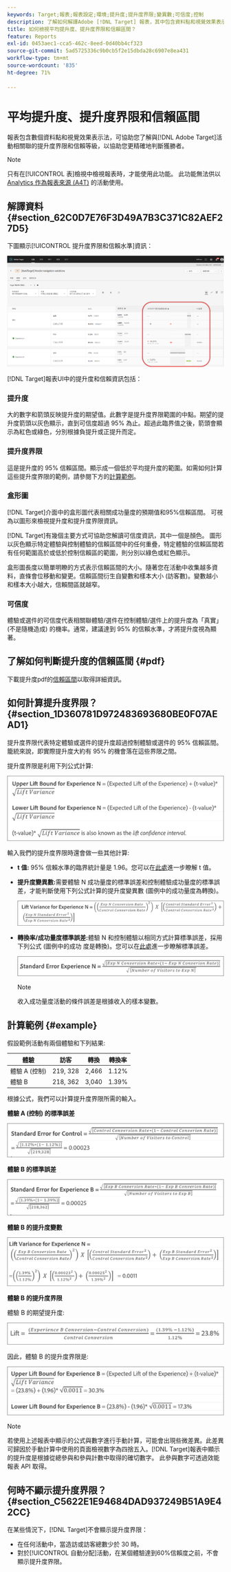 ```yaml
---
keywords: Target;報表;報表設定;環境;提升度;提升度界限;變異數;可信度;控制
description: 了解如何解譯Adobe [!DNL Target] 報表，其中包含資料點和視覺效果表示法，以協助您了解活動的提升度界限和信賴等級。
title: 如何檢視平均提升度、提升度界限和信賴區間？
feature: Reports
exl-id: 0453aec1-cca5-462c-8eed-0d40bb4cf323
source-git-commit: 5ad5725336c9b0cb5f2e15dbda28c6907e8ea431
workflow-type: tm+mt
source-wordcount: '835'
ht-degree: 71%

---
```


# 平均提升度、提升度界限和信賴區間

報表包含數個資料點和視覺效果表示法，可協助您了解與[!DNL Adobe Target]活動相關聯的提升度界限和信賴等級，以協助您更精確地判斷獲勝者。

>[!NOTE]
>
>只有在[!UICONTROL 表]檢視中檢視報表時，才能使用此功能。 此功能無法供以[ Analytics 作為報表來源 (A4T)](/help/c-integrating-target-with-mac/a4t/a4t.md#concept_7540C8C04259434AB6EE33B09F47A1DE) 的活動使用。

## 解譯資料 {#section_62C0D7E76F3D49A7B3C371C82AEF27D5}

下圖顯示[!UICONTROL 提升度界限和信賴水準]資訊：

![平均提升度和可信度等級報表](/help/c-reports/c-report-settings/assets/lift-screenshot-new.png)

[!DNL Target]報表UI中的提升度和信賴資訊包括：

### 提升度

大的數字和箭頭反映提升度的期望值。此數字是提升度界限範圍的中點。期望的提升度箭頭以灰色顯示，直到可信度超過 95% 為止。超過此臨界值之後，箭頭會顯示為紅色或綠色，分別根據負提升或正提升而定。

### 提升度界限

這是提升度的 95% 信賴區間。顯示成一個低於平均提升度的範圍。如需如何計算這些提升度界限的範例，請參閱下方的[計算範例](#example)。

### 盒形圖

[!DNL Target]介面中的盒形圖代表相關成功量度的預期值和95%信賴區間。 可視為以圖形來檢視提升度和提升度界限資訊。

[!DNL Target]有幾個主要方式可協助您解讀可信度資訊，其中一個是顏色。 圖形以灰色顯示特定體驗與控制體驗的信賴區間中的任何重疊，特定體驗的信賴區間若有任何範圍高於或低於控制信賴區的範圍，則分別以綠色或紅色顯示。

盒形圖長度以簡單明瞭的方式表示信賴區間的大小。隨著您在活動中收集越多資料，直條會位移動和變更。信賴區間衍生自變數和樣本大小 (訪客數)。變數越小和樣本大小越大，信賴間區就越窄。

### 可信度

體驗或選件的可信度代表相關聯體驗/選件在控制體驗/選件上的提升度為「真實」(不是隨機造成) 的機率。通常，建議達到 95% 的信賴水準，才將提升度視為顯著。

## 了解如何判斷提升度的信賴區間 {#pdf}

下載提升度pdf的[信賴區間](/help/assets/confidence_interval_lift.pdf)以取得詳細資訊。

## 如何計算提升度界限？ {#section_1D360781D972483693680BE0F07AEAD1}

提升度界限代表特定體驗或選件的提升度超過控制體驗或選件的 95% 信賴區間。籠統來說，即實際提升度大約有 95% 的機會落在這些界限之間。

提升度界限是利用下列公式計算:

![](assets/lift_diagram.png)

輸入我們的提升度界限時還會做一些其他計算:

* **t 值:** 95% 信賴水準的臨界統計量是 1.96。您可以在[此處](https://en.wikipedia.org/wiki/T-statistic)進一步瞭解 t 值。
* **提升度變異數:**&#x200B;需要體驗 N 成功量度的標準誤差和控制體驗成功量度的標準誤差，才能判斷使用下列公式計算的提升度變異數 (圖例中的成功量度為轉換)。

   ![](assets/lift_variance.png)

* **轉換率/成功量度標準誤差:**&#x200B;體驗 N 和控制體驗以相同方式計算標準誤差，採用下列公式 (圖例中的成功 度是轉換)。您可以在[此處](https://en.wikipedia.org/wiki/Standard_error)進一步瞭解標準誤差。

   ![](assets/standard_error.png)

   >[!NOTE]
   >
   >收入成功量度活動的條件誤差是根據收入的樣本變數。

## 計算範例 {#example}

假設範例活動有兩個體驗和下列結果:

| 體驗 | 訪客 | 轉換 | 轉換率 |
|--- |--- |--- |--- |
| 體驗 A (控制) | 219, 328 | 2,466 | 1.12% |
| 體驗 B | 218, 362 | 3,040 | 1.39% |

根據公式，我們可以計算提升度界限所需的輸入。

**體驗 A (控制) 的標準誤差**

![](assets/standard_error_A.png)

**體驗 B 的標準誤差**

![](assets/standard_error_B.png)

**體驗 B 的提升度變數**

![](assets/lift_variance_B.png)

**體驗 B 的提升度界限**

體驗 B 的期望提升度:

![](assets/lift_bounds_B.png)

因此，體驗 B 的提升度界限是:

![](assets/lift_bounds_B2.png)

>[!NOTE]
>
>若使用上述報表中顯示的公式與數字進行手動計算，可能會出現些微差異。此差異可歸因於手動計算中使用的頁面檢視數字為四捨五入。[!DNL Target]報表中顯示的提升度是根據從總參與和參與計數中取得的確切數字。 此參與數字可透過效能報表 API 取得。

## 何時不顯示提升度界限？ {#section_C5622E1E94684DAD937249B51A9E42CC}

在某些情況下，[!DNL Target]不會顯示提升度界限：

* 在任何活動中，當造訪或訪客總數少於 30 時。
* 對於[!UICONTROL 自動分配]活動，在某個體驗達到60%信賴度之前，不會顯示提升度界限。
